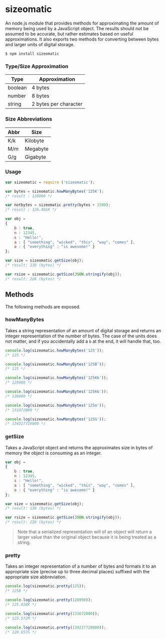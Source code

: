 # sizeomatic #

An node.js module that provides methods for approximating the amount of memory being used by a JavaScript object. The results should not be assumed to be accurate, but rather estimates based on useful approximations. It also exports two methods for converting between bytes and larger units of digital storage.

```
$ npm install sizeomatic
```

### Type/Size Approximation ###

| Type    | Approximation         |
|---------|-----------------------|
| boolean | 4 bytes               |
| number  | 8 bytes               |
| string  | 2 bytes per character |

### Size Abbreviations ###

| Abbr | Size     |
|------|----------|
| K/k  | Kilobyte |
| M/m  | Megabyte |
| G/g  | Gigabyte |

### Usage ###

```javascript
var sizeomatic = require ('sizeomatic');

var bytes = sizeomatic.howManyBytes('125K');
/* result : 128000 */

var notbytes = sizeomatic.pretty(bytes + 1500);
/* result : 126.465K */

var obj =
{
	b : true,
	n : 12345,
	s : "Hello!",
	a : [ "something", "wicked", "this", "way", "comes" ],
	o : { "everything" : "is awesome!" }
};

var size = sizeomatic.getSize(obj);
/* result: 130 (bytes) */

var rsize = sizeomatic.getSize(JSON.stringify(obj));
/* result: 228 (bytes) */
```

## Methods ##

The following methods are exposed.

### howManyBytes ###

Takes a string representation of an amount of digital storage and returns an integer representation of the number of bytes. The case of the units does not matter, and if you accidentally add a `b` at the end, it will handle that, too.

```javascript
console.log(sizeomatic.howManyBytes('125'));
/* 125 */

console.log(sizeomatic.howManyBytes('125B'));
/* 125 */

console.log(sizeomatic.howManyBytes('125Kb'));
/* 128000 */

console.log(sizeomatic.howManyBytes('125kb'));
/* 128000 */

console.log(sizeomatic.howManyBytes('125m'));
/* 131072000 */

console.log(sizeomatic.howManyBytes('125G'));
/* 134217728000 */
``` 

### getSize ###

Takes a JavaScript object and returns the approximates size in bytes of memory the object is consuming as an integer.

```javascript
var obj =
{
	b : true,
	n : 12345,
	s : "Hello!",
	a : [ "something", "wicked", "this", "way", "comes" ],
	o : { "everything" : "is awesome!" }
};

var size = sizeomatic.getSize(obj);
/* result: 130 (bytes) */

var rsize = sizeomatic.getSize(JSON.stringify(obj));
/* result: 228 (bytes) */
```

> Note that a serialized representation will of an object will return a larger value than the original object because it is being treated as a string.  

### pretty ###

Takes an integer representation of a number of bytes and formats it to an appropriate size (precise up to three decimal places) suffixed with the appropriate size abbreviation.

```javascript
console.log(sizeomatic.pretty(125));
/* 125B */

console.log(sizeomatic.pretty(128950));
/* 125.928K */

console.log(sizeomatic.pretty(131672000));
/* 125.572M */

console.log(sizeomatic.pretty(139217728000));
/* 129.657G */
```